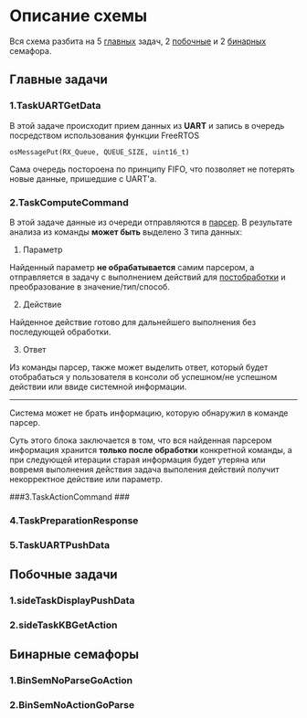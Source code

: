 # Описание схемы #

Вся схема разбита на 5 [главных](#Главные_задачи) задач, 2 [побочные](#Побочные_задачи) и 2 [бинарных](#Бинарные_семафоры) семафора.



## <a name="Главные_задачи">Главные задачи</a> ##

### 1.TaskUARTGetData ###


В этой задаче происходит прием данных из **UART** и запись в очередь посредством использования функции FreeRTOS

	osMessagePut(RX_Queue, QUEUE_SIZE, uint16_t)

Сама очередь постороена по принципу FIFO, что позволяет не потерять новые данные, пришедшие с UART'а. 

### 2.TaskComputeCommand ###


В этой задаче данные из очереди отправляются в [парсер](https://github.com/AFAlexandrov/command-parser). В результате анализа из команды **может быть** выделено 3 типа данных:

1.	Параметр

Найденный параметр **не обрабатывается** самим парсером, а отправляется в задачу с выполнением действий для [постобработки](#Posprocessing) и преобразование в значение/тип/способ. 

2.	Действие

Найденное действие готово для дальнейшего выполнения без последующей обработки.  

3.	Ответ

Из команды парсер, также может выделить ответ, который будет отобрабаться у пользователя в консоли об успешном/не успешном действии или ввиде системной информации. 

---
Система может не брать информацию, которую обнаружил в команде парсер. 

Суть этого блока заключается в том, что вся найденная парсером информация хранится **только после обработки** конкретной команды, а при следующей итерации старая информация будет утеряна или вовремя выполнения действия задача выполения действий получит некорректное действие или параметр. 


###<a name="Posprocessing">3.TaskActionCommand</a> ###



### 4.TaskPreparationResponse  ###


### 5.TaskUARTPushData ###



## <a name="Побочные_задачи">Побочные задачи</a> ##

### 1.sideTaskDisplayPushData ###

### 2.sideTaskKBGetAction ###



## <a name="Бинарные_семафоры">Бинарные семафоры</a> ##

### 1.BinSemNoParseGoAction ###

### 2.BinSemNoActionGoParse ###